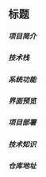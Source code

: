 ##  标题

##### 项目简介



##### 技术栈



##### 系统功能



##### 界面预览



##### 项目部署



##### 技术知识



##### 仓库地址